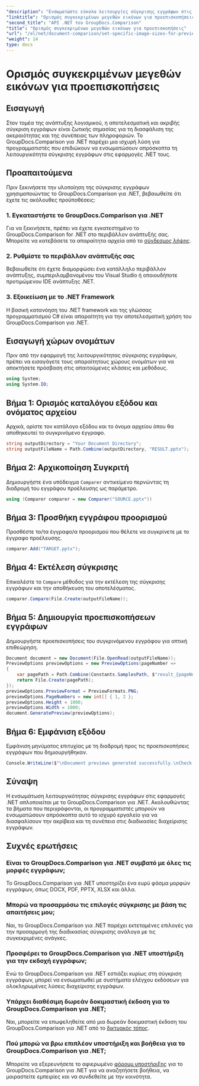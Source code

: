 ```yaml
---
"description": "Ενσωματώστε εύκολα λειτουργίες σύγκρισης εγγράφων στις εφαρμογές .NET με το GroupDocs.Comparison για .NET."
"linktitle": "Ορισμός συγκεκριμένων μεγεθών εικόνων για προεπισκοπήσεις"
"second_title": "API .NET του GroupDocs.Comparison"
"title": "Ορισμός συγκεκριμένων μεγεθών εικόνων για προεπισκοπήσεις"
"url": "/el/net/document-comparison/set-specific-image-sizes-for-previews/"
"weight": 14
type: docs
---
```

# Ορισμός συγκεκριμένων μεγεθών εικόνων για προεπισκοπήσεις

## Εισαγωγή
Στον τομέα της ανάπτυξης λογισμικού, η αποτελεσματική και ακριβής σύγκριση εγγράφων είναι ζωτικής σημασίας για τη διασφάλιση της ακεραιότητας και της συνέπειας των πληροφοριών. Το GroupDocs.Comparison για .NET παρέχει μια ισχυρή λύση για προγραμματιστές που επιδιώκουν να ενσωματώσουν απρόσκοπτα τη λειτουργικότητα σύγκρισης εγγράφων στις εφαρμογές .NET τους.
## Προαπαιτούμενα
Πριν ξεκινήσετε την υλοποίηση της σύγκρισης εγγράφων χρησιμοποιώντας το GroupDocs.Comparison για .NET, βεβαιωθείτε ότι έχετε τις ακόλουθες προϋποθέσεις:
### 1. Εγκαταστήστε το GroupDocs.Comparison για .NET
Για να ξεκινήσετε, πρέπει να έχετε εγκατεστημένο το GroupDocs.Comparison for .NET στο περιβάλλον ανάπτυξής σας. Μπορείτε να κατεβάσετε τα απαραίτητα αρχεία από το [σύνδεσμος λήψης](https://releases.groupdocs.com/comparison/net/).
### 2. Ρυθμίστε το περιβάλλον ανάπτυξής σας
Βεβαιωθείτε ότι έχετε διαμορφώσει ένα κατάλληλο περιβάλλον ανάπτυξης, συμπεριλαμβανομένου του Visual Studio ή οποιουδήποτε προτιμώμενου IDE ανάπτυξης .NET.
### 3. Εξοικείωση με το .NET Framework
Η βασική κατανόηση του .NET framework και της γλώσσας προγραμματισμού C# είναι απαραίτητη για την αποτελεσματική χρήση του GroupDocs.Comparison για .NET.

## Εισαγωγή χώρων ονομάτων
Πριν από την εφαρμογή της λειτουργικότητας σύγκρισης εγγράφων, πρέπει να εισαγάγετε τους απαραίτητους χώρους ονομάτων για να αποκτήσετε πρόσβαση στις απαιτούμενες κλάσεις και μεθόδους.
```csharp
using System;
using System.IO;
```
## Βήμα 1: Ορισμός καταλόγου εξόδου και ονόματος αρχείου
Αρχικά, ορίστε τον κατάλογο εξόδου και το όνομα αρχείου όπου θα αποθηκευτεί το συγκρινόμενο έγγραφο.
```csharp
string outputDirectory = "Your Document Directory";
string outputFileName = Path.Combine(outputDirectory, "RESULT.pptx");
```
## Βήμα 2: Αρχικοποίηση Συγκριτή
Δημιουργήστε ένα υπόδειγμα `Comparer` αντικείμενο περνώντας τη διαδρομή του εγγράφου προέλευσης ως παράμετρο.
```csharp
using (Comparer comparer = new Comparer("SOURCE.pptx"))
```
## Βήμα 3: Προσθήκη εγγράφου προορισμού
Προσθέστε το/τα έγγραφο/α προορισμού που θέλετε να συγκρίνετε με το έγγραφο προέλευσης.
```csharp
comparer.Add("TARGET.pptx");
```
## Βήμα 4: Εκτέλεση σύγκρισης
Επικαλέστε το `Compare` μέθοδος για την εκτέλεση της σύγκρισης εγγράφων και την αποθήκευση του αποτελέσματος.
```csharp
comparer.Compare(File.Create(outputFileName));
```
## Βήμα 5: Δημιουργία προεπισκοπήσεων εγγράφων
Δημιουργήστε προεπισκοπήσεις του συγκρινόμενου εγγράφου για οπτική επιθεώρηση.
```csharp
Document document = new Document(File.OpenRead(outputFileName));
PreviewOptions previewOptions = new PreviewOptions(pageNumber =>
{
    var pagePath = Path.Combine(Constants.SamplesPath, $"result_{pageNumber}.png");
    return File.Create(pagePath);
});
previewOptions.PreviewFormat = PreviewFormats.PNG;
previewOptions.PageNumbers = new int[] { 1, 2 };
previewOptions.Height = 1000;
previewOptions.Width = 1000;
document.GeneratePreview(previewOptions);
```
## Βήμα 6: Εμφάνιση εξόδου
Εμφάνιση μηνύματος επιτυχίας με τη διαδρομή προς τις προεπισκοπήσεις εγγράφων που δημιουργήθηκαν.
```csharp
Console.WriteLine($"\nDocument previews generated successfully.\nCheck output in {outputDirectory}.");
```

## Σύναψη
Η ενσωμάτωση λειτουργικότητας σύγκρισης εγγράφων στις εφαρμογές .NET απλοποιείται με το GroupDocs.Comparison για .NET. Ακολουθώντας τα βήματα που περιγράφονται, οι προγραμματιστές μπορούν να ενσωματώσουν απρόσκοπτα αυτό το ισχυρό εργαλείο για να διασφαλίσουν την ακρίβεια και τη συνέπεια στις διαδικασίες διαχείρισης εγγράφων.
## Συχνές ερωτήσεις
### Είναι το GroupDocs.Comparison για .NET συμβατό με όλες τις μορφές εγγράφων;
Το GroupDocs.Comparison για .NET υποστηρίζει ένα ευρύ φάσμα μορφών εγγράφων, όπως DOCX, PDF, PPTX, XLSX και άλλα.
### Μπορώ να προσαρμόσω τις επιλογές σύγκρισης με βάση τις απαιτήσεις μου;
Ναι, το GroupDocs.Comparison για .NET παρέχει εκτεταμένες επιλογές για την προσαρμογή της διαδικασίας σύγκρισης ανάλογα με τις συγκεκριμένες ανάγκες.
### Προσφέρει το GroupDocs.Comparison για .NET υποστήριξη για την εκδοχή εγγράφων;
Ενώ το GroupDocs.Comparison για .NET εστιάζει κυρίως στη σύγκριση εγγράφων, μπορεί να ενσωματωθεί με συστήματα ελέγχου εκδόσεων για ολοκληρωμένες λύσεις διαχείρισης εγγράφων.
### Υπάρχει διαθέσιμη δωρεάν δοκιμαστική έκδοση για το GroupDocs.Comparison για .NET;
Ναι, μπορείτε να επωφεληθείτε από μια δωρεάν δοκιμαστική έκδοση του GroupDocs.Comparison για .NET από το [δικτυακός τόπος](https://releases.groupdocs.com/).
### Πού μπορώ να βρω επιπλέον υποστήριξη και βοήθεια για το GroupDocs.Comparison για .NET;
Μπορείτε να εξερευνήσετε το αφιερωμένο [φόρουμ υποστήριξης](https://forum.groupdocs.com/c/comparison/12) για το GroupDocs.Comparison για .NET για να αναζητήσετε βοήθεια, να μοιραστείτε εμπειρίες και να συνδεθείτε με την κοινότητα.